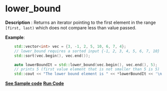 # lower_bound

**Description** : Returns an iterator pointing to the first element in the range `[first, last)` which does not compare less than value passed.

**Example**:
```cpp
    std::vector<int> vec = {3, -1, 2, 5, 10, 6, 7, 4};
    // lower_bound requires a sorted input {-1, 2, 3, 4, 5, 6, 7, 10}
    std::sort(vec.begin(), vec.end());

    auto lowerBoundIt = std::lower_bound(vec.begin(), vec.end(), 5); 
    // prints 5 (first value element that is not smaller than 5 is 5)
    std::cout << "The lower bound element is " << *lowerBoundIt << '\n';

```
**[See Sample code](../snippets/algorithm/lower_bound.cpp)**
**[Run Code](https://rextester.com/KFK22059)**